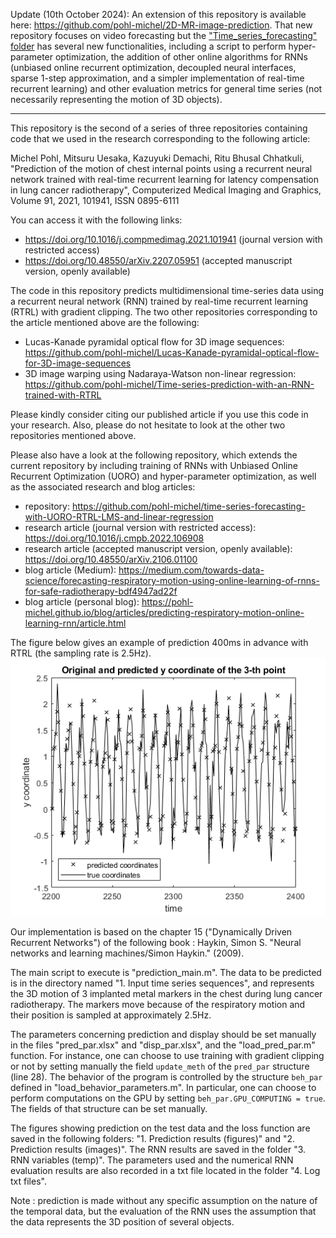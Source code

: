 Update (10th October 2024): An extension of this repository is available here: https://github.com/pohl-michel/2D-MR-image-prediction.
That new repository focuses on video forecasting but the ["Time_series_forecasting" folder](https://github.com/pohl-michel/2D-MR-image-prediction/tree/main/Time_series_forecasting) has several new functionalities, including a script to perform hyper-parameter optimization, the addition of other online algorithms for RNNs (unbiased online recurrent optimization, decoupled neural interfaces, sparse 1-step approximation, and a simpler implementation of real-time recurrent learning) and other evaluation metrics for general time series (not necessarily representing the motion of 3D objects).

----------------------------------------------
This repository is the second of a series of three repositories containing code that we used in the research corresponding to the following article: 

Michel Pohl, Mitsuru Uesaka, Kazuyuki Demachi, Ritu Bhusal Chhatkuli, "Prediction of the motion of chest internal points using a recurrent neural network trained with real-time recurrent learning for latency compensation in lung cancer radiotherapy", Computerized Medical Imaging and Graphics, Volume 91, 2021, 101941, ISSN 0895-6111

You can access it with the following links:
 - https://doi.org/10.1016/j.compmedimag.2021.101941 (journal version with restricted access)
 - https://doi.org/10.48550/arXiv.2207.05951 (accepted manuscript version, openly available)

The code in this repository predicts multidimensional time-series data using a recurrent neural network (RNN) trained by real-time recurrent learning (RTRL) with gradient clipping. The two other repositories corresponding to the article mentioned above are the following:
 - Lucas-Kanade pyramidal optical flow for 3D image sequences: https://github.com/pohl-michel/Lucas-Kanade-pyramidal-optical-flow-for-3D-image-sequences
 - 3D image warping using Nadaraya-Watson non-linear regression: https://github.com/pohl-michel/Time-series-prediction-with-an-RNN-trained-with-RTRL

Please kindly consider citing our published article if you use this code in your research. Also, please do not hesitate to look at the other two repositories mentioned above.

Please also have a look at the following repository, which extends the current repository by including training of RNNs with Unbiased Online Recurrent Optimization (UORO) and hyper-parameter optimization, as well as the associated research and blog articles:
 - repository: https://github.com/pohl-michel/time-series-forecasting-with-UORO-RTRL-LMS-and-linear-regression 
 - research article (journal version with restricted access): https://doi.org/10.1016/j.cmpb.2022.106908
 - research article (accepted manuscript version, openly available): https://doi.org/10.48550/arXiv.2106.01100
 - blog article (Medium): https://medium.com/towards-data-science/forecasting-respiratory-motion-using-online-learning-of-rnns-for-safe-radiotherapy-bdf4947ad22f
 - blog article (personal blog): https://pohl-michel.github.io/blog/articles/predicting-respiratory-motion-online-learning-rnn/article.html

The figure below gives an example of prediction 400ms in advance with RTRL (the sampling rate is 2.5Hz). 
![alt text](prediction_RTRL.png "prediction with RTRL a horizon of 400ms")

Our implementation is based on the chapter 15 ("Dynamically Driven Recurrent Networks") of the following book :
Haykin, Simon S. "Neural networks and learning machines/Simon Haykin." (2009).

The main script to execute is "prediction_main.m".
The data to be predicted is in the directory named "1. Input time series sequences", 
and represents the 3D motion of 3 implanted metal markers in the chest during lung cancer radiotherapy.
The markers move because of the respiratory motion and their position is sampled at approximately 2.5Hz.

The parameters concerning prediction and display should be set manually in the files "pred_par.xlsx" and "disp_par.xlsx", and the "load_pred_par.m" function.
For instance, one can choose to use training with gradient clipping or not by setting manually the field `update_meth` of the `pred_par` structure (line 28). 
The behavior of the program is controlled by the structure `beh_par` defined in "load_behavior_parameters.m".
In particular, one can choose to perform computations on the GPU by setting `beh_par.GPU_COMPUTING = true`.
The fields of that structure can be set manually.

The figures showing prediction on the test data and the loss function are saved in the following folders: 
"1. Prediction results (figures)" and "2. Prediction results (images)". 
The RNN results are saved in the folder "3. RNN variables (temp)".
The parameters used and the numerical RNN evaluation results are also recorded in a txt file located in the folder "4. Log txt files".

Note : prediction is made without any specific assumption on the nature of the temporal data,
but the evaluation of the RNN uses the assumption that the data represents the 3D position of several objects.
